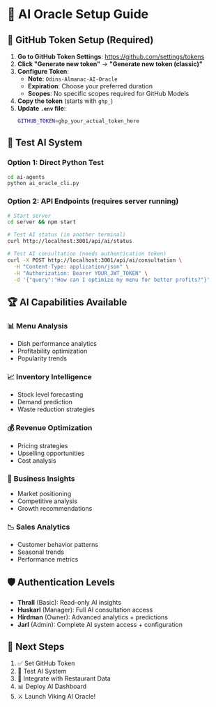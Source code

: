 # 🤖 AI Oracle Setup Guide

## 🔑 GitHub Token Setup (Required)

1. **Go to GitHub Token Settings**: https://github.com/settings/tokens
2. **Click "Generate new token"** → **"Generate new token (classic)"**
3. **Configure Token**:
   - **Note**: `Odins-Almanac-AI-Oracle`
   - **Expiration**: Choose your preferred duration
   - **Scopes**: No specific scopes required for GitHub Models
4. **Copy the token** (starts with `ghp_`)
5. **Update `.env` file**:
   ```bash
   GITHUB_TOKEN=ghp_your_actual_token_here
   ```

## 🧪 Test AI System

### Option 1: Direct Python Test
```bash
cd ai-agents
python ai_oracle_cli.py
```

### Option 2: API Endpoints (requires server running)
```bash
# Start server
cd server && npm start

# Test AI status (in another terminal)
curl http://localhost:3001/api/ai/status

# Test AI consultation (needs authentication token)
curl -X POST http://localhost:3001/api/ai/consultation \
  -H "Content-Type: application/json" \
  -H "Authorization: Bearer YOUR_JWT_TOKEN" \
  -d '{"query":"How can I optimize my menu for better profits?"}'
```

## 🏆 AI Capabilities Available

### 📊 **Menu Analysis**
- Dish performance analytics
- Profitability optimization
- Popularity trends

### 📈 **Inventory Intelligence** 
- Stock level forecasting
- Demand prediction
- Waste reduction strategies

### 💰 **Revenue Optimization**
- Pricing strategies
- Upselling opportunities
- Cost analysis

### 🎯 **Business Insights**
- Market positioning
- Competitive analysis
- Growth recommendations

### 📉 **Sales Analytics**
- Customer behavior patterns
- Seasonal trends
- Performance metrics

## 🛡️ Authentication Levels

- **Thrall** (Basic): Read-only AI insights
- **Huskarl** (Manager): Full AI consultation access  
- **Hirdman** (Owner): Advanced analytics + predictions
- **Jarl** (Admin): Complete AI system access + configuration

## 🚀 Next Steps

1. ✅ Set GitHub Token
2. 🧪 Test AI System  
3. 🏰 Integrate with Restaurant Data
4. 📊 Deploy AI Dashboard
5. ⚔️ Launch Viking AI Oracle!